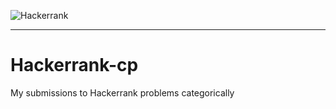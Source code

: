 ![Hackerrank](https://blog.hackerrank.com/wp-content/uploads/2018/03/HR-Logo-Main.png)
***

# Hackerrank-cp
My submissions to Hackerrank problems categorically
